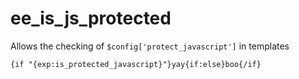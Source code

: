 ee_is_js_protected
==================

Allows the checking of `$config['protect_javascript']` in templates

`{if "{exp:is_protected_javascript}"}yay{if:else}boo{/if}`

